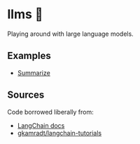 # llms :speech_balloon:
Playing around with large language models.

## Examples
- [Summarize](./summarize/README.md)

## Sources
Code borrowed liberally from:
- [LangChain docs](https://docs.langchain.com/docs/)
- [gkamradt/langchain-tutorials](https://github.com/gkamradt/langchain-tutorials)
